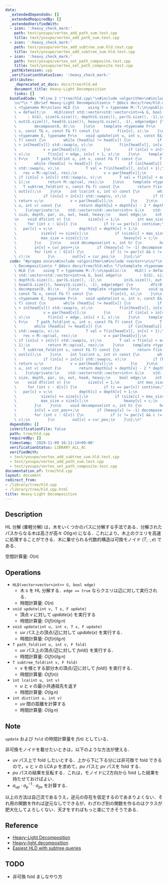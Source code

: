 ```yaml
---
data:
  _extendedDependsOn: []
  _extendedRequiredBy: []
  _extendedVerifiedWith:
  - icon: ':heavy_check_mark:'
    path: test/yosupo/vertex_add_path_sum.test.cpp
    title: test/yosupo/vertex_add_path_sum.test.cpp
  - icon: ':heavy_check_mark:'
    path: test/yosupo/vertex_add_subtree_sum.hld.test.cpp
    title: test/yosupo/vertex_add_subtree_sum.hld.test.cpp
  - icon: ':heavy_check_mark:'
    path: test/yosupo/vertex_set_path_composite.test.cpp
    title: test/yosupo/vertex_set_path_composite.test.cpp
  _pathExtension: cpp
  _verificationStatusIcon: ':heavy_check_mark:'
  attributes:
    _deprecated_at_docs: docs/tree/hld.md
    document_title: Heavy-Light Decomposition
    links: []
  bundledCode: "#line 2 \"tree/hld.cpp\"\n#include <algorithm>\n#include <vector>\n\
    \n/*\n * @brief Heavy-Light Decomposition\n * @docs docs/tree/hld.md\n */\ntemplate\
    \ <typename M>\nclass HLD {\n    using T = typename M::T;\n\npublic:\n    HLD()\
    \ = default;\n    HLD(const std::vector<std::vector<int>>& G, bool edge)\n   \
    \     : G(G), size(G.size()), depth(G.size()), par(G.size(), -1),\n          in(G.size()),\
    \ out(G.size()), head(G.size()), heavy(G.size(), -1), edge(edge) {\n        dfs(0);\n\
    \        decompose(0, 0);\n    }\n\n    template <typename F>\n    void update(int\
    \ v, const T& x, const F& f) const {\n        f(in[v], x);\n    }\n\n    template\
    \ <typename E, typename F>\n    void update(int u, int v, const E& x, const F&\
    \ f) const {\n        while (head[u] != head[v]) {\n            if (in[head[u]]\
    \ > in[head[v]]) std::swap(u, v);\n            f(in[head[v]], in[v] + 1, x);\n\
    \            v = par[head[v]];\n        }\n        if (in[u] > in[v]) std::swap(u,\
    \ v);\n        f(in[u] + edge, in[v] + 1, x);\n    }\n\n    template <typename\
    \ F>\n    T path_fold(int u, int v, const F& f) const {\n        T res = M::id;\n\
    \        while (head[u] != head[v]) {\n            if (in[head[u]] > in[head[v]])\
    \ std::swap(u, v);\n            T val = f(in[head[v]], in[v] + 1);\n         \
    \   res = M::op(val, res);\n            v = par[head[v]];\n        }\n       \
    \ if (in[u] > in[v]) std::swap(u, v);\n        T val = f(in[u] + edge, in[v] +\
    \ 1);\n        return M::op(val, res);\n    }\n\n    template <typename F>\n \
    \   T subtree_fold(int v, const F& f) const {\n        return f(in[v] + edge,\
    \ out[v]);\n    }\n\n    int lca(int u, int v) const {\n        while (true) {\n\
    \            if (in[u] > in[v]) std::swap(u, v);\n            if (head[u] == head[v])\
    \ return u;\n            v = par[head[v]];\n        }\n    }\n\n    int dist(int\
    \ u, int v) const {\n        return depth[u] + depth[v] - 2 * depth[lca(u, v)];\n\
    \    }\n\nprivate:\n    std::vector<std::vector<int>> G;\n    std::vector<int>\
    \ size, depth, par, in, out, head, heavy;\n    bool edge;\n    int cur_pos = 0;\n\
    \n    void dfs(int v) {\n        size[v] = 1;\n        int max_size = 0;\n   \
    \     for (int c : G[v]) {\n            if (c == par[v]) continue;\n         \
    \   par[c] = v;\n            depth[c] = depth[v] + 1;\n            dfs(c);\n \
    \           size[v] += size[c];\n            if (size[c] > max_size) {\n     \
    \           max_size = size[c];\n                heavy[v] = c;\n            }\n\
    \        }\n    }\n\n    void decompose(int v, int h) {\n        head[v] = h;\n\
    \        in[v] = cur_pos++;\n        if (heavy[v] != -1) decompose(heavy[v], h);\n\
    \        for (int c : G[v]) {\n            if (c != par[v] && c != heavy[v]) decompose(c,\
    \ c);\n        }\n        out[v] = cur_pos;\n    }\n};\n"
  code: "#pragma once\n#include <algorithm>\n#include <vector>\n\n/*\n * @brief Heavy-Light\
    \ Decomposition\n * @docs docs/tree/hld.md\n */\ntemplate <typename M>\nclass\
    \ HLD {\n    using T = typename M::T;\n\npublic:\n    HLD() = default;\n    HLD(const\
    \ std::vector<std::vector<int>>& G, bool edge)\n        : G(G), size(G.size()),\
    \ depth(G.size()), par(G.size(), -1),\n          in(G.size()), out(G.size()),\
    \ head(G.size()), heavy(G.size(), -1), edge(edge) {\n        dfs(0);\n       \
    \ decompose(0, 0);\n    }\n\n    template <typename F>\n    void update(int v,\
    \ const T& x, const F& f) const {\n        f(in[v], x);\n    }\n\n    template\
    \ <typename E, typename F>\n    void update(int u, int v, const E& x, const F&\
    \ f) const {\n        while (head[u] != head[v]) {\n            if (in[head[u]]\
    \ > in[head[v]]) std::swap(u, v);\n            f(in[head[v]], in[v] + 1, x);\n\
    \            v = par[head[v]];\n        }\n        if (in[u] > in[v]) std::swap(u,\
    \ v);\n        f(in[u] + edge, in[v] + 1, x);\n    }\n\n    template <typename\
    \ F>\n    T path_fold(int u, int v, const F& f) const {\n        T res = M::id;\n\
    \        while (head[u] != head[v]) {\n            if (in[head[u]] > in[head[v]])\
    \ std::swap(u, v);\n            T val = f(in[head[v]], in[v] + 1);\n         \
    \   res = M::op(val, res);\n            v = par[head[v]];\n        }\n       \
    \ if (in[u] > in[v]) std::swap(u, v);\n        T val = f(in[u] + edge, in[v] +\
    \ 1);\n        return M::op(val, res);\n    }\n\n    template <typename F>\n \
    \   T subtree_fold(int v, const F& f) const {\n        return f(in[v] + edge,\
    \ out[v]);\n    }\n\n    int lca(int u, int v) const {\n        while (true) {\n\
    \            if (in[u] > in[v]) std::swap(u, v);\n            if (head[u] == head[v])\
    \ return u;\n            v = par[head[v]];\n        }\n    }\n\n    int dist(int\
    \ u, int v) const {\n        return depth[u] + depth[v] - 2 * depth[lca(u, v)];\n\
    \    }\n\nprivate:\n    std::vector<std::vector<int>> G;\n    std::vector<int>\
    \ size, depth, par, in, out, head, heavy;\n    bool edge;\n    int cur_pos = 0;\n\
    \n    void dfs(int v) {\n        size[v] = 1;\n        int max_size = 0;\n   \
    \     for (int c : G[v]) {\n            if (c == par[v]) continue;\n         \
    \   par[c] = v;\n            depth[c] = depth[v] + 1;\n            dfs(c);\n \
    \           size[v] += size[c];\n            if (size[c] > max_size) {\n     \
    \           max_size = size[c];\n                heavy[v] = c;\n            }\n\
    \        }\n    }\n\n    void decompose(int v, int h) {\n        head[v] = h;\n\
    \        in[v] = cur_pos++;\n        if (heavy[v] != -1) decompose(heavy[v], h);\n\
    \        for (int c : G[v]) {\n            if (c != par[v] && c != heavy[v]) decompose(c,\
    \ c);\n        }\n        out[v] = cur_pos;\n    }\n};\n"
  dependsOn: []
  isVerificationFile: false
  path: tree/hld.cpp
  requiredBy: []
  timestamp: '2020-11-09 16:11:14+09:00'
  verificationStatus: LIBRARY_ALL_AC
  verifiedWith:
  - test/yosupo/vertex_add_subtree_sum.hld.test.cpp
  - test/yosupo/vertex_add_path_sum.test.cpp
  - test/yosupo/vertex_set_path_composite.test.cpp
documentation_of: tree/hld.cpp
layout: document
redirect_from:
- /library/tree/hld.cpp
- /library/tree/hld.cpp.html
title: Heavy-Light Decomposition
---
```

## Description

HL 分解 (重軽分解) は，木をいくつかのパスに分解する手法である．分解されたパスからなる木は高さが高々 $O(\lg n)$ になる．これにより，木上のクエリを高速に処理することができる．木に乗せられる代数的構造は可換モノイド $(T, \cdot, e)$ である．

空間計算量: $O(n)$

## Operations

- `HLD(vector<vector<int>> G, bool edge)`
    - 木 `G` を HL 分解する．`edge == true` ならクエリは辺に対して実行される．
    - 時間計算量: $O(n)$
- `void update(int v, T x, F update)`
    - 頂点 $v$ に対して $update(x)$ を実行する
    - 時間計算量: $O(f(n) \lg n)$
- `void update(int u, int v, T x, F update)`
    - $uv$ パス上の頂点/辺に対して $update(x)$ を実行する．
    - 時間計算量: $O(f(n) \lg n)$
- `T path_fold(int u, int v, F fold)`
    - $uv$ パス上の頂点/辺に対して $fold()$ を実行する．
    - 時間計算量: $O(f(n) \lg n)$
- `T subtree_fold(int v, F fold)`
    - $v$ を根とする部分木の頂点/辺に対して $fold()$ を実行する．
    - 時間計算量: $O(f(n))$
- `int lca(int u, int v)`
    - $u$ と $v$ の最小共通祖先を返す
    - 時間計算量: $O(\lg n)$
- `int dist(int u, int v)`
    - $uv$ 間の距離を計算する
    - 時間計算量: $O(\lg n)$

## Note

`update` および `fold` の時間計算量を $f(n)$ としている．

非可換モノイドを載せたいときは，以下のような方法が使える．
- $uv$ パス上で fold したいとする．上から下に下る分には非可換で fold できるので，$u$ と $v$ の LCA $p$ を求めて，$pu$ パスと $pv$ パスを fold する．
- $pu$ パスの結果を反転する．これは，モノイドに2方向から fold した結果を持たせておけばよい．
- $a_{up} \cdot a_p^{-1} \cdot a_{pv}$ を計算する．

以上の方法は自己流であるうえ，逆元の存在を仮定するのであまりよくない．それ用の関数を作れば逆元なしでできるが，わざわざ別の関数を作るのはクラスが肥大化してよろしくない．天才をすればもっと楽にできそうである．

## Reference

- [Heavy-Light Decomposition](https://math314.hateblo.jp/entry/2014/06/24/220107)
- [Heavy-light decomposition](https://cp-algorithms.com/graph/hld.html)
- [Easiest HLD with subtree queries](https://codeforces.com/blog/entry/53170)

## TODO

- 非可換 fold ましなやり方